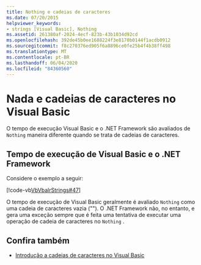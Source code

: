 ```yaml
---
title: Nothing e cadeias de caracteres
ms.date: 07/20/2015
helpviewer_keywords:
- strings [Visual Basic], Nothing
ms.assetid: 261380af-2024-4ecf-823b-43b1034d92cd
ms.openlocfilehash: 392de45b0ee1688224f3e8170b0144f1acdb0912
ms.sourcegitcommit: f8c270376ed905f6a8896ce0fe25b4f4b38ff498
ms.translationtype: MT
ms.contentlocale: pt-BR
ms.lasthandoff: 06/04/2020
ms.locfileid: "84360560"
---
```

# <a name="nothing-and-strings-in-visual-basic"></a>Nada e cadeias de caracteres no Visual Basic
O tempo de execução Visual Basic e o .NET Framework são avaliados de `Nothing` maneira diferente quando se trata de cadeias de caracteres.  
  
## <a name="visual-basic-runtime-and-the-net-framework"></a>Tempo de execução de Visual Basic e o .NET Framework  
 Considere o exemplo a seguir:  
  
 [!code-vb[VbVbalrStrings#47](~/samples/snippets/visualbasic/VS_Snippets_VBCSharp/VbVbalrStrings/VB/Class2.vb#47)]  
  
 O tempo de execução de Visual Basic geralmente é avaliado `Nothing` como uma cadeia de caracteres vazia (""). O .NET Framework não, no entanto, e gera uma exceção sempre que é feita uma tentativa de executar uma operação de cadeia de caracteres no `Nothing` .  
  
## <a name="see-also"></a>Confira também

- [Introdução a cadeias de caracteres no Visual Basic](introduction-to-strings.md)

